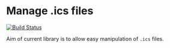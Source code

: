# Manage .ics files

[![Build Status](https://travis-ci.org/lolaent/ics.svg?branch=master)](https://travis-ci.org/lolaent/ics)

Aim of current library is to allow easy manipulation of `.ics` files.
